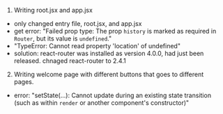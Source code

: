 1. Writing root.jsx and app.jsx
  - only changed entry file, root.jsx, and app.jsx
  - get error: "Failed prop type: The prop `history` is marked as required in `Router`, but its value is `undefined`."
  - "TypeError: Cannot read property 'location' of undefined"
  - solution: react-router was installed as version 4.0.0, had just been released. chnaged react-router to 2.4.1

2. Writing welcome page with different buttons that goes to different pages.
  - error: "setState(...): Cannot update during an existing state transition (such as within `render` or another component's constructor)"
